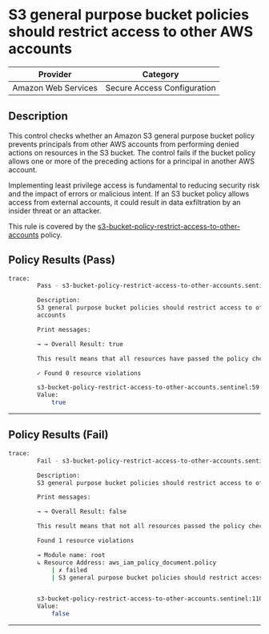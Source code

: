 # S3 general purpose bucket policies should restrict access to other AWS accounts

| Provider            |           Category          |
|---------------------| --------------------------- |
| Amazon Web Services | Secure Access Configuration |

## Description

This control checks whether an Amazon S3 general purpose bucket policy prevents principals from other AWS accounts from performing denied actions on resources in the S3 bucket. The control fails if the bucket policy allows one or more of the preceding actions for a principal in another AWS account.

Implementing least privilege access is fundamental to reducing security risk and the impact of errors or malicious intent. If an S3 bucket policy allows access from external accounts, it could result in data exfiltration by an insider threat or an attacker.

This rule is covered by the [s3-bucket-policy-restrict-access-to-other-accounts](https://github.com/hashicorp/policy-library-NIST-Policy-Set-for-AWS-Terraform/blob/main/policies/s3/s3-bucket-policy-restrict-access-to-other-accounts.sentinel) policy.

## Policy Results (Pass)
```bash
trace:
        Pass - s3-bucket-policy-restrict-access-to-other-accounts.sentinel

        Description:
        S3 general purpose bucket policies should restrict access to other AWS
        accounts

        Print messages:

        → → Overall Result: true

        This result means that all resources have passed the policy check for the policy s3-bucket-policy-restrict-access-to-other-accounts.

        ✓ Found 0 resource violations

        s3-bucket-policy-restrict-access-to-other-accounts.sentinel:59:1 - Rule "main"
        Value:
            true
```

---

## Policy Results (Fail)
```bash
trace:
        Fail - s3-bucket-policy-restrict-access-to-other-accounts.sentinel

        Description:
        S3 general purpose bucket policies should restrict access to other AWS accounts

        Print messages:

        → → Overall Result: false

        This result means that not all resources passed the policy check and the protected behavior is not allowed for the policy s3-bucket-policy-restrict-access-to-other-accounts.

        Found 1 resource violations

        → Module name: root
        ↳ Resource Address: aws_iam_policy_document.policy
            | ✗ failed
            | S3 general purpose bucket policies should restrict access to other AWS accounts. Refer to https://docs.aws.amazon.com/securityhub/latest/userguide/s3-controls.html#s3-6 for more details.


        s3-bucket-policy-restrict-access-to-other-accounts.sentinel:110:1 - Rule "main"
        Value:
            false
```

---